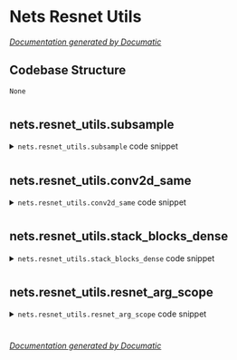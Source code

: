 # Nets Resnet Utils

[_Documentation generated by Documatic_](https://www.documatic.com)

<!---Documatic-section-Codebase Structure-start--->
## Codebase Structure

<!---Documatic-block-system_architecture-start--->
```mermaid
None
```
<!---Documatic-block-system_architecture-end--->

# #
<!---Documatic-section-Codebase Structure-end--->

<!---Documatic-section-nets.resnet_utils.subsample-start--->
## nets.resnet_utils.subsample

<!---Documatic-section-subsample-start--->
<!---Documatic-block-nets.resnet_utils.subsample-start--->
<details>
	<summary><code>nets.resnet_utils.subsample</code> code snippet</summary>

```python
def subsample(inputs, factor, scope=None):
    if factor == 1:
        return inputs
    else:
        return slim.max_pool2d(inputs, [1, 1], stride=factor, scope=scope)
```
</details>
<!---Documatic-block-nets.resnet_utils.subsample-end--->
<!---Documatic-section-subsample-end--->

# #
<!---Documatic-section-nets.resnet_utils.subsample-end--->

<!---Documatic-section-nets.resnet_utils.conv2d_same-start--->
## nets.resnet_utils.conv2d_same

<!---Documatic-section-conv2d_same-start--->
<!---Documatic-block-nets.resnet_utils.conv2d_same-start--->
<details>
	<summary><code>nets.resnet_utils.conv2d_same</code> code snippet</summary>

```python
def conv2d_same(inputs, num_outputs, kernel_size, stride, rate=1, scope=None):
    if stride == 1:
        return slim.conv2d(inputs, num_outputs, kernel_size, stride=1, rate=rate, padding='SAME', scope=scope)
    else:
        kernel_size_effective = kernel_size + (kernel_size - 1) * (rate - 1)
        pad_total = kernel_size_effective - 1
        pad_beg = pad_total // 2
        pad_end = pad_total - pad_beg
        inputs = tf.pad(inputs, [[0, 0], [pad_beg, pad_end], [pad_beg, pad_end], [0, 0]])
        return slim.conv2d(inputs, num_outputs, kernel_size, stride=stride, rate=rate, padding='VALID', scope=scope)
```
</details>
<!---Documatic-block-nets.resnet_utils.conv2d_same-end--->
<!---Documatic-section-conv2d_same-end--->

# #
<!---Documatic-section-nets.resnet_utils.conv2d_same-end--->

<!---Documatic-section-nets.resnet_utils.stack_blocks_dense-start--->
## nets.resnet_utils.stack_blocks_dense

<!---Documatic-section-stack_blocks_dense-start--->
<!---Documatic-block-nets.resnet_utils.stack_blocks_dense-start--->
<details>
	<summary><code>nets.resnet_utils.stack_blocks_dense</code> code snippet</summary>

```python
@slim.add_arg_scope
def stack_blocks_dense(net, blocks, output_stride=None, outputs_collections=None):
    current_stride = 1
    rate = 1
    for block in blocks:
        with tf.variable_scope(block.scope, 'block', [net]) as sc:
            for (i, unit) in enumerate(block.args):
                if output_stride is not None and current_stride > output_stride:
                    raise ValueError('The target output_stride cannot be reached.')
                with tf.variable_scope('unit_%d' % (i + 1), values=[net]):
                    (unit_depth, unit_depth_bottleneck, unit_stride) = unit
                    if output_stride is not None and current_stride == output_stride:
                        net = block.unit_fn(net, depth=unit_depth, depth_bottleneck=unit_depth_bottleneck, stride=1, rate=rate)
                        rate *= unit_stride
                    else:
                        net = block.unit_fn(net, depth=unit_depth, depth_bottleneck=unit_depth_bottleneck, stride=unit_stride, rate=1)
                        current_stride *= unit_stride
            print(sc.name, net.shape)
            net = slim.utils.collect_named_outputs(outputs_collections, sc.name, net)
    if output_stride is not None and current_stride != output_stride:
        raise ValueError('The target output_stride cannot be reached.')
    return net
```
</details>
<!---Documatic-block-nets.resnet_utils.stack_blocks_dense-end--->
<!---Documatic-section-stack_blocks_dense-end--->

# #
<!---Documatic-section-nets.resnet_utils.stack_blocks_dense-end--->

<!---Documatic-section-nets.resnet_utils.resnet_arg_scope-start--->
## nets.resnet_utils.resnet_arg_scope

<!---Documatic-section-resnet_arg_scope-start--->
<!---Documatic-block-nets.resnet_utils.resnet_arg_scope-start--->
<details>
	<summary><code>nets.resnet_utils.resnet_arg_scope</code> code snippet</summary>

```python
def resnet_arg_scope(weight_decay=0.0001, batch_norm_decay=0.997, batch_norm_epsilon=1e-05, batch_norm_scale=True):
    batch_norm_params = {'decay': batch_norm_decay, 'epsilon': batch_norm_epsilon, 'scale': batch_norm_scale, 'updates_collections': tf.GraphKeys.UPDATE_OPS}
    with slim.arg_scope([slim.conv2d], weights_regularizer=slim.l2_regularizer(weight_decay), weights_initializer=slim.variance_scaling_initializer(), activation_fn=tf.nn.relu, normalizer_fn=slim.batch_norm, normalizer_params=batch_norm_params):
        with slim.arg_scope([slim.batch_norm], **batch_norm_params):
            with slim.arg_scope([slim.max_pool2d], padding='SAME') as arg_sc:
                return arg_sc
```
</details>
<!---Documatic-block-nets.resnet_utils.resnet_arg_scope-end--->
<!---Documatic-section-resnet_arg_scope-end--->

# #
<!---Documatic-section-nets.resnet_utils.resnet_arg_scope-end--->

[_Documentation generated by Documatic_](https://www.documatic.com)